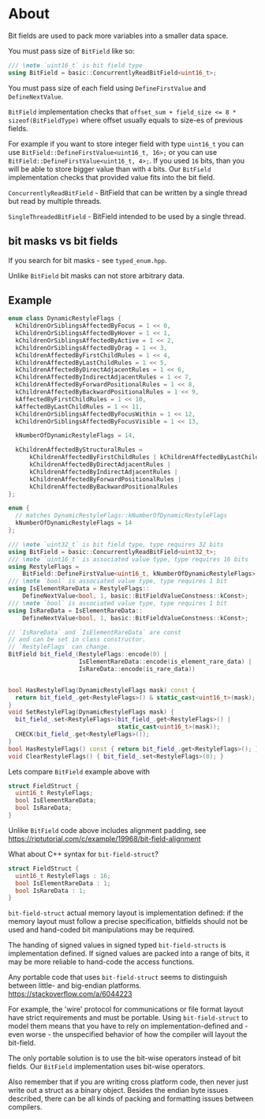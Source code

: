 # About

Bit fields are used to pack more variables into a smaller data space.

You must pass size of `BitField` like so:

```cpp
/// \note `uint16_t` is bit field type
using BitField = basic::ConcurrentlyReadBitField<uint16_t>;
```

You must pass size of each field using `DefineFirstValue` and `DefineNextValue`.

`BitField` implementation checks that `offset_sum + field_size <= 8 * sizeof(BitFieldType)`
where offset usually equals to size-es of previous fields.

For example if you want to store integer field
with type `uint16_t` you can use `BitField::DefineFirstValue<uint16_t, 16>;`
or you can use `BitField::DefineFirstValue<uint16_t, 4>;`.
If you used `16` bits, than you will be able to store bigger value
than with `4` bits.
Our `BitField` implementation checks that provided value fits into the bit field.


`ConcurrentlyReadBitField` - BitField that can be written by a single thread
but read by multiple threads.

`SingleThreadedBitField` - BitField intended to be used by a single thread.

## bit masks vs bit fields

If you search for bit masks - see `typed_enum.hpp`.

Unlike `BitField` bit masks can not store arbitrary data.

## Example

```cpp
enum class DynamicRestyleFlags {
  kChildrenOrSiblingsAffectedByFocus = 1 << 0,
  kChildrenOrSiblingsAffectedByHover = 1 << 1,
  kChildrenOrSiblingsAffectedByActive = 1 << 2,
  kChildrenOrSiblingsAffectedByDrag = 1 << 3,
  kChildrenAffectedByFirstChildRules = 1 << 4,
  kChildrenAffectedByLastChildRules = 1 << 5,
  kChildrenAffectedByDirectAdjacentRules = 1 << 6,
  kChildrenAffectedByIndirectAdjacentRules = 1 << 7,
  kChildrenAffectedByForwardPositionalRules = 1 << 8,
  kChildrenAffectedByBackwardPositionalRules = 1 << 9,
  kAffectedByFirstChildRules = 1 << 10,
  kAffectedByLastChildRules = 1 << 11,
  kChildrenOrSiblingsAffectedByFocusWithin = 1 << 12,
  kChildrenOrSiblingsAffectedByFocusVisible = 1 << 13,

  kNumberOfDynamicRestyleFlags = 14,

  kChildrenAffectedByStructuralRules =
      kChildrenAffectedByFirstChildRules | kChildrenAffectedByLastChildRules |
      kChildrenAffectedByDirectAdjacentRules |
      kChildrenAffectedByIndirectAdjacentRules |
      kChildrenAffectedByForwardPositionalRules |
      kChildrenAffectedByBackwardPositionalRules
};

enum {
  // matches DynamicRestyleFlags::kNumberOfDynamicRestyleFlags
  kNumberOfDynamicRestyleFlags = 14
};

/// \note `uint32_t` is bit field type, type requires 32 bits
using BitField = basic::ConcurrentlyReadBitField<uint32_t>;
/// \note `uint16_t` is associated value type, type requires 16 bits
using RestyleFlags =
    BitField::DefineFirstValue<uint16_t, kNumberOfDynamicRestyleFlags>;
/// \note `bool` is associated value type, type requires 1 bit
using IsElementRareData = RestyleFlags::
    DefineNextValue<bool, 1, basic::BitFieldValueConstness::kConst>;
/// \note `bool` is associated value type, type requires 1 bit
using IsRareData = IsElementRareData::
    DefineNextValue<bool, 1, basic::BitFieldValueConstness::kConst>;

// `IsRareData` and `IsElementRareData` are const
// and can be set in class constructor.
// `RestyleFlags` can change.
BitField bit_field_(RestyleFlags::encode(0) |
                    IsElementRareData::encode(is_element_rare_data) |
                    IsRareData::encode(is_rare_data))


bool HasRestyleFlag(DynamicRestyleFlags mask) const {
  return bit_field_.get<RestyleFlags>() & static_cast<uint16_t>(mask);
}
void SetRestyleFlag(DynamicRestyleFlags mask) {
  bit_field_.set<RestyleFlags>(bit_field_.get<RestyleFlags>() |
                               static_cast<uint16_t>(mask));
  CHECK(bit_field_.get<RestyleFlags>());
}
bool HasRestyleFlags() const { return bit_field_.get<RestyleFlags>(); }
void ClearRestyleFlags() { bit_field_.set<RestyleFlags>(0); }
```

Lets compare `BitField` example above with

```cpp
struct FieldStruct {
  uint16_t RestyleFlags;
  bool IsElementRareData;
  bool IsRareData;
}
```

Unlike `BitField` code above includes alignment padding,
see https://riptutorial.com/c/example/19968/bit-field-alignment

What about C++ syntax for `bit-field-struct`?

```cpp
struct FieldStruct {
  uint16_t RestyleFlags : 16;
  bool IsElementRareData : 1;
  bool IsRareData : 1;
}
```

`bit-field-struct` actual memory layout is implementation defined:
if the memory layout must follow a precise specification,
bitfields should not be used and hand-coded bit manipulations may be required.

The handing of signed values in signed typed `bit-field-structs`
is implementation defined.
If signed values are packed into a range of bits,
it may be more reliable to hand-code the access functions.

Any portable code that uses `bit-field-struct` seems to distinguish
between little- and big-endian platforms.
https://stackoverflow.com/a/6044223

For example, the 'wire' protocol for communications or file format layout
have strict requirements and must be portable.
Using `bit-field-struct` to model them means
that you have to rely on implementation-defined
and - even worse - the unspecified behavior
of how the compiler will layout the bit-field.

The only portable solution is to use the
bit-wise operators instead of bit fields.
Our `BitField` implementation uses bit-wise operators.

Also remember that if you are writing cross platform code,
then never just write out a struct as a binary object.
Besides the endian byte issues described,
there can be all kinds of packing and formatting issues between compilers.
